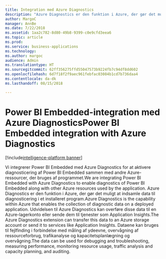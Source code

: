 ```yaml
---
title: Integration med Azure Diagnostics
description: "Azure Diagnostics er den funktion i Azure, der gør det muligt at indsamle data til diagnosticering i et installeret program."
author: MargoC
manager: AnnBe
ms.date: 7/22/2018
ms.assetid: 1aa2c782-8d80-49b8-9399-c0e9cfd3eea6
ms.topic: article
ms.prod: 
ms.service: business-applications
ms.technology: 
ms.author: margoc
audience: Admin
ms.translationtype: HT
ms.sourcegitcommit: 62ff356275ffd55047573b9224fb7c94df8dd602
ms.openlocfilehash: 6d7f18f2f9aec961febfac03084b1cd7b736daa4
ms.contentlocale: da-dk
ms.lasthandoff: 08/15/2018

---
```

#  <a name="power-bi-embedded-integration-with-azure-diagnostics"></a><span data-ttu-id="2fa85-103">Power BI Embedded-integration med Azure Diagnostics</span><span class="sxs-lookup"><span data-stu-id="2fa85-103">Power BI Embedded integration with Azure Diagnostics</span></span> 

[!include[intelligence-platform banner](../../includes/intelligence-platform.md)]






<span data-ttu-id="2fa85-104">Vi integrerer Power BI Embedded med Azure Diagnostics for at aktivere diagnosticering af Power BI Embedded sammen med andre Azure-ressourcer, der bruges af programmet.</span><span class="sxs-lookup"><span data-stu-id="2fa85-104">We are integrating Power BI Embedded with Azure Diagnostics to enable diagnostics of Power BI Embedded along with other Azure resources used by the application.</span></span> <span data-ttu-id="2fa85-105">Azure Diagnostics er den funktion i Azure, der gør det muligt at indsamle data til diagnosticering i et installeret program.</span><span class="sxs-lookup"><span data-stu-id="2fa85-105">Azure Diagnostics is the capability within Azure that enables the collection of diagnostic data on a deployed application.</span></span> <span data-ttu-id="2fa85-106">Udvidelsen til Azure Diagnostics kan overføre disse data til en Azure-lagerkonto eller sende dem til tjenester som Application Insights.</span><span class="sxs-lookup"><span data-stu-id="2fa85-106">The Azure Diagnostics extension can transfer this data to an Azure storage account or send it to services like Application Insights.</span></span> <span data-ttu-id="2fa85-107">Dataene kan bruges til fejlfinding i forbindelse med måling af ydeevne, overvågning af ressourceforbrug, trafikanalyse og kapacitetsplanlægning og overvågning.</span><span class="sxs-lookup"><span data-stu-id="2fa85-107">The data can be used for debugging and troubleshooting, measuring performance, monitoring resource usage, traffic analysis and capacity planning, and auditing.</span></span> 

